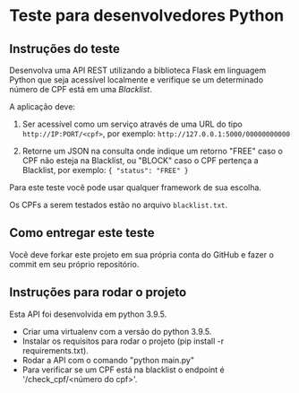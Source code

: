 # Teste para desenvolvedores Python

Instruções do teste
------

Desenvolva uma API REST utilizando a biblioteca Flask em linguagem Python que seja acessível localmente e verifique se um determinado número de CPF está em uma        *Blacklist*.

A aplicação deve:
 
1. Ser acessível como um serviço através de uma URL do tipo `http://IP:PORT/<cpf>`, por exemplo:
`http://127.0.0.1:5000/00000000000`


2. Retorne um JSON na consulta onde indique um retorno "FREE" caso o CPF não esteja na Blacklist, ou "BLOCK" caso o CPF pertença a Blacklist, por exemplo:
`{
"status": "FREE"
}
`
 

Para este teste você pode usar qualquer framework de sua escolha.

Os CPFs a serem testados estão no arquivo `blacklist.txt`.


Como entregar este teste
-----

Você deve forkar este projeto em sua própria conta do GitHub e fazer o commit em seu próprio repositório.


Instruções para rodar o projeto
-----

Esta API foi desenvolvida em python 3.9.5.

- Criar uma virtualenv com a versão do python 3.9.5.
- Instalar os requisitos para rodar o projeto (pip install -r requirements.txt).
- Rodar a API com o comando "python main.py"
- Para verificar se um CPF está na blacklist o endpoint é '/check_cpf/<número do cpf>'.
